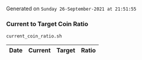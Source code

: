 Generated on `Sunday 26-September-2021 at 21:51:55`

### Current to Target Coin Ratio
`current_coin_ratio.sh`

Date|Current|Target|Ratio
---|---|---|---
